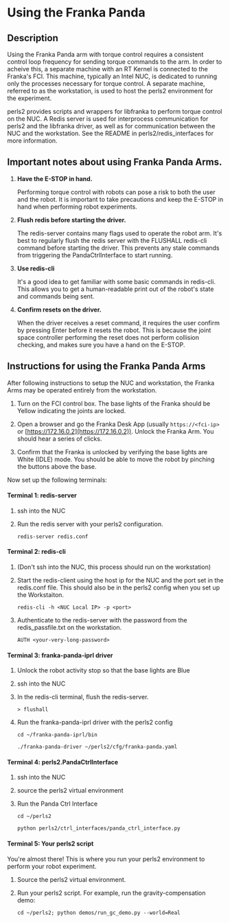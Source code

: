 # Using the Franka Panda

## Description

Using the Franka Panda arm with torque control requires a consistent control loop frequency for sending torque commands to the arm. In order to acheive this, a separate machine with an RT Kernel is connected to the Franka's FCI. This machine, typically an Intel NUC, is dedicated to running only the processes necessary for torque control. A separate machine, referred to as the workstation, is used to host the perls2 environment for the experiment.

perls2 provides scripts and wrappers for libfranka to perform torque control on the NUC. A Redis server is used for interprocess communication for perls2 and the libfranka driver, as well as for communication between the NUC and the workstation. See the README in perls2/redis_interfaces for more information.

## Important notes about using Franka Panda Arms.

1. **Have the E-STOP in hand.**

    Performing torque control with robots can pose a risk to both the user and the robot. It is important to take precautions and keep the E-STOP in hand when performing robot experiments.

2. **Flush redis before starting the driver.**

    The redis-server contains many flags used to operate the robot arm. It's best to regularly flush the redis server with the FLUSHALL redis-cli command before starting
    the driver. This prevents any stale commands from triggering the PandaCtrlInterface to start running.

3. **Use redis-cli**

    It's a good idea to get familiar with some basic commands in redis-cli. This allows you to get a human-readable print out of the robot's state and commands being sent.

4. **Confirm resets on the driver.**

    When the driver receives a reset command, it requires the user confirm by pressing Enter before it resets the robot. This is because the joint space controller performing the reset does not perform collision checking, and makes sure you have a hand on the E-STOP.



## Instructions for using the Franka Panda Arms
After following instructions to setup the NUC and workstation, the Franka Arms may be operated entirely from the workstation.

1. Turn on the FCI control box. The base lights of the Franka should be Yellow indicating the joints are locked.

2. Open a browser and go the Franka Desk App (usually `https://<fci-ip>` or [https://172.16.0.2](https://172.16.0.2)). Unlock the Franka Arm. You should hear a series of clicks.

3. Confirm that the Franka is unlocked by verifying the base lights are White (IDLE) mode. You should be able to move the robot by pinching the buttons above the base.


Now set up the following terminals:


#### Terminal 1: redis-server
1. ssh into the NUC

2. Run the redis server with your perls2 configuration.

    `redis-server redis.conf`

#### Terminal 2: redis-cli
1. (Don't ssh into the NUC, this process should run on the workstation)

2. Start the redis-client using the host ip for the NUC and the port set in the redis.conf file. This should also be in the perls2 config when you set up the Workstaiton.

    `redis-cli -h <NUC Local IP> -p <port>`

3. Authenticate to the redis-server with the password from the redis_passfile.txt on
the workstation.

    `AUTH <your-very-long-password>`


#### Terminal 3: franka-panda-iprl driver
1. Unlock the robot activity stop so that the base lights are Blue

2. ssh into the NUC

3. In the redis-cli terminal, flush the redis-server.

    `> flushall`

4. Run the franka-panda-iprl driver with the perls2 config

    `cd ~/franka-panda-iprl/bin`

    `./franka-panda-driver ~/perls2/cfg/franka-panda.yaml`

#### Terminal 4: perls2.PandaCtrlInterface
1. ssh into the NUC

2. source the perls2 virtual environment

3. Run the Panda Ctrl Interface

    `cd ~/perls2`

    `python perls2/ctrl_interfaces/panda_ctrl_interface.py`

#### Terminal 5: Your perls2 script
You're almost there! This is where you run your perls2 environment to perform your robot experiment.

1. Source the perls2 virtual environment.

2. Run your perls2 script. For example, run the gravity-compensation demo:

    `cd ~/perls2; python demos/run_gc_demo.py --world=Real`




